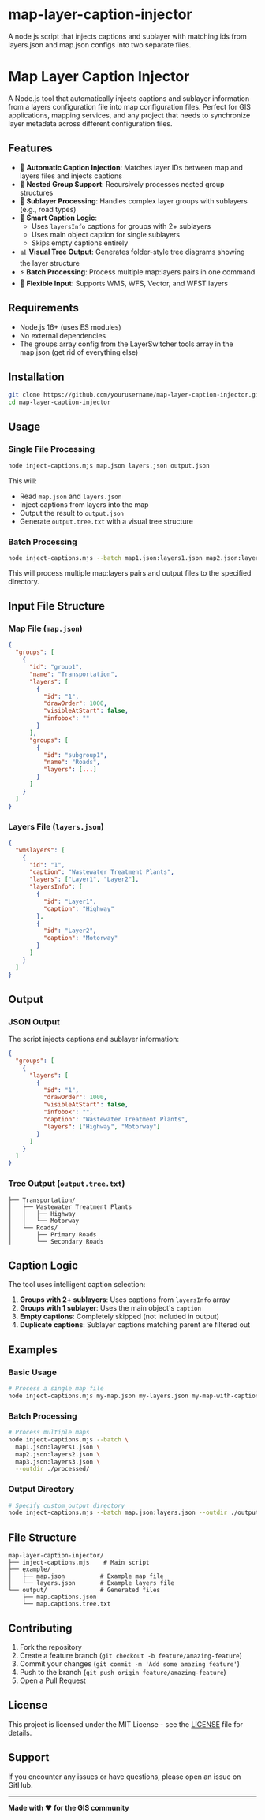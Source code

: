 # map-layer-caption-injector
A node js script that injects captions and sublayer with matching ids from layers.json and map.json configs into two separate files.

# Map Layer Caption Injector

A Node.js tool that automatically injects captions and sublayer information from a layers configuration file into map configuration files. Perfect for GIS applications, mapping services, and any project that needs to synchronize layer metadata across different configuration files.

## Features

- 🔄 **Automatic Caption Injection**: Matches layer IDs between map and layers files and injects captions
- 🌳 **Nested Group Support**: Recursively processes nested group structures
- 📁 **Sublayer Processing**: Handles complex layer groups with sublayers (e.g., road types)
- 🎯 **Smart Caption Logic**:
  - Uses `layersInfo` captions for groups with 2+ sublayers
  - Uses main object caption for single sublayers
  - Skips empty captions entirely
- 📊 **Visual Tree Output**: Generates folder-style tree diagrams showing the layer structure
- ⚡ **Batch Processing**: Process multiple map:layers pairs in one command
- 🔧 **Flexible Input**: Supports WMS, WFS, Vector, and WFST layers

## Requirements

- Node.js 16+ (uses ES modules)
- No external dependencies
- The groups array config from the LayerSwitcher tools array in the map.json (get rid of everything else)

## Installation

```bash
git clone https://github.com/yourusername/map-layer-caption-injector.git
cd map-layer-caption-injector
```

## Usage

### Single File Processing

```bash
node inject-captions.mjs map.json layers.json output.json
```

This will:

- Read `map.json` and `layers.json`
- Inject captions from layers into the map
- Output the result to `output.json`
- Generate `output.tree.txt` with a visual tree structure

### Batch Processing

```bash
node inject-captions.mjs --batch map1.json:layers1.json map2.json:layers2.json --outdir ./output/
```

This will process multiple map:layers pairs and output files to the specified directory.

## Input File Structure

### Map File (`map.json`)

```json
{
  "groups": [
    {
      "id": "group1",
      "name": "Transportation",
      "layers": [
        {
          "id": "1",
          "drawOrder": 1000,
          "visibleAtStart": false,
          "infobox": ""
        }
      ],
      "groups": [
        {
          "id": "subgroup1",
          "name": "Roads",
          "layers": [...]
        }
      ]
    }
  ]
}
```

### Layers File (`layers.json`)

```json
{
  "wmslayers": [
    {
      "id": "1",
      "caption": "Wastewater Treatment Plants",
      "layers": ["Layer1", "Layer2"],
      "layersInfo": [
        {
          "id": "Layer1",
          "caption": "Highway"
        },
        {
          "id": "Layer2",
          "caption": "Motorway"
        }
      ]
    }
  ]
}
```

## Output

### JSON Output

The script injects captions and sublayer information:

```json
{
  "groups": [
    {
      "layers": [
        {
          "id": "1",
          "drawOrder": 1000,
          "visibleAtStart": false,
          "infobox": "",
          "caption": "Wastewater Treatment Plants",
          "layers": ["Highway", "Motorway"]
        }
      ]
    }
  ]
}
```

### Tree Output (`output.tree.txt`)

```
├── Transportation/
│   ├── Wastewater Treatment Plants
│   │   ├── Highway
│   │   └── Motorway
│   └── Roads/
│       ├── Primary Roads
│       └── Secondary Roads
```

## Caption Logic

The tool uses intelligent caption selection:

1. **Groups with 2+ sublayers**: Uses captions from `layersInfo` array
2. **Groups with 1 sublayer**: Uses the main object's `caption`
3. **Empty captions**: Completely skipped (not included in output)
4. **Duplicate captions**: Sublayer captions matching parent are filtered out

## Examples

### Basic Usage

```bash
# Process a single map file
node inject-captions.mjs my-map.json my-layers.json my-map-with-captions.json
```

### Batch Processing

```bash
# Process multiple maps
node inject-captions.mjs --batch \
  map1.json:layers1.json \
  map2.json:layers2.json \
  map3.json:layers3.json \
  --outdir ./processed/
```

### Output Directory

```bash
# Specify custom output directory
node inject-captions.mjs --batch map.json:layers.json --outdir ./output/
```

## File Structure

```
map-layer-caption-injector/
├── inject-captions.mjs    # Main script
├── example/
│   ├── map.json          # Example map file
│   └── layers.json       # Example layers file
└── output/               # Generated files
    ├── map.captions.json
    └── map.captions.tree.txt
```

## Contributing

1. Fork the repository
2. Create a feature branch (`git checkout -b feature/amazing-feature`)
3. Commit your changes (`git commit -m 'Add some amazing feature'`)
4. Push to the branch (`git push origin feature/amazing-feature`)
5. Open a Pull Request

## License

This project is licensed under the MIT License - see the [LICENSE](LICENSE) file for details.

## Support

If you encounter any issues or have questions, please open an issue on GitHub.

---

**Made with ❤️ for the GIS community**
